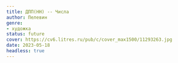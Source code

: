 ```yaml
---
title: ДПП(НН) -- Числа
author: Пелевин
genre:
- художка
status: future
cover: https://cv6.litres.ru/pub/c/cover_max1500/11293263.jpg
date: 2023-05-18
headless: true
---
```


